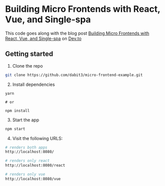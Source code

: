 # Building Micro Frontends with React, Vue, and Single-spa


This code goes along with the blog post [Building Micro Frontends with React, Vue, and Single-spa](https://dev.to/dabit3/building-micro-frontends-with-react-vue-and-single-spa-52op) on [Dev.to](https://dev.to)

## Getting started

1. Clone the repo

```sh
git clone https://github.com/dabit3/micro-frontend-example.git
```

2. Install dependencies

```
yarn

# or

npm install
```

3. Start the app

```sh
npm start
```

4. Visit the following URLS:

```sh
# renders both apps
http://localhost:8080/

# renders only react
http://localhost:8080/react

# renders only vue
http://localhost:8080/vue
```